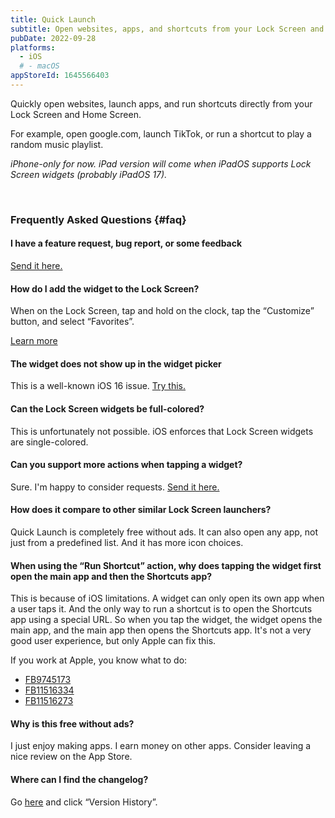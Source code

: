 ```yaml
---
title: Quick Launch
subtitle: Open websites, apps, and shortcuts from your Lock Screen and Home Screen
pubDate: 2022-09-28
platforms:
  - iOS
  # - macOS
appStoreId: 1645566403
---
```


Quickly open websites, launch apps, and run shortcuts directly from your Lock Screen and Home Screen.

For example, open google.com, launch TikTok, or run a shortcut to play a random music playlist.

*iPhone-only for now. iPad version will come when iPadOS supports Lock Screen widgets (probably iPadOS 17).*

<!-- **For macOS, it's only available for Apple silicon Macs.** -->

<br>

### Frequently Asked Questions {#faq}

#### I have a feature request, bug report, or some feedback

[Send it here.](https://sindresorhus.com/feedback?product=Quick%20Launch&referrer=Website-FAQ)

#### How do I add the widget to the Lock Screen?

When on the Lock Screen, tap and hold on the clock, tap the “Customize” button, and select “Favorites”.

[Learn more](https://support.apple.com/en-gb/guide/iphone/iph4d0e6c351/ios#iph0ee454f4c)

#### The widget does not show up in the widget picker

This is a well-known iOS 16 issue. [Try this.](https://webtrickz.com/third-party-lock-screen-widgets-not-showing-ios-16/)

#### Can the Lock Screen widgets be full-colored?

This is unfortunately not possible. iOS enforces that Lock Screen widgets are single-colored.

#### Can you support more actions when tapping a widget?

Sure. I'm happy to consider requests. [Send it here.](https://sindresorhus.com/feedback?product=Quick%20Launch&referrer=Website-FAQ)

#### How does it compare to other similar Lock Screen launchers?

Quick Launch is completely free without ads. It can also open any app, not just from a predefined list. And it has more icon choices.

#### When using the “Run Shortcut” action, why does tapping the widget first open the main app and then the Shortcuts app?

This is because of iOS limitations. A widget can only open its own app when a user taps it. And the only way to run a shortcut is to open the Shortcuts app using a special URL. So when you tap the widget, the widget opens the main app, and the main app then opens the Shortcuts app. It's not a very good user experience, but only Apple can fix this.

If you work at Apple, you know what to do:
- [FB9745173](https://github.com/feedback-assistant/reports/issues/240)
- [FB11516334](https://github.com/feedback-assistant/reports/issues/357)
- [FB11516273](https://github.com/feedback-assistant/reports/issues/356)

#### Why is this free without ads?

I just enjoy making apps. I earn money on other apps. Consider leaving a nice review on the App Store.

#### Where can I find the changelog?

Go [here](https://apps.apple.com/app/id1645566403) and click “Version History”.
